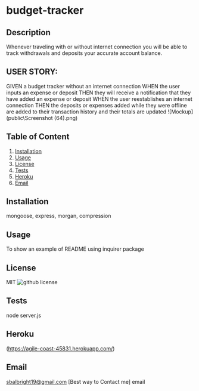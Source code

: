 # budget-tracker
## Description 
Whenever traveling with or without internet connection you will be able to track withdrawals and deposits your accurate account balance.

## USER STORY:
GIVEN a budget tracker without an internet connection
WHEN the user inputs an expense or deposit
THEN they will receive a notification that they have added an expense or deposit
WHEN the user reestablishes an internet connection
THEN the deposits or expenses added while they were offline are added to their transaction history and their totals are updated
   ![Mockup](public\Screenshot (64).png)
   ## Table of Content
  1. [Installation](#installation)
  2. [Usage](#usage)
  3. [License](#license)
  4. [Tests](#tests)
  5. [Heroku](#username)
  7. [Email](#email)
  ## Installation 
   mongoose, express, morgan, compression
  ## Usage 
   To show an example of README using inquirer package
  ## License 
   MIT
  ![github license](https://img.shields.io/badge/license-MIT-blue.svg)
  ## Tests
   node server.js
  ## Heroku 
  (https://agile-coast-45831.herokuapp.com/)
  ## Email 
  sbalbright19@gmail.com [Best way to Contact me] email
